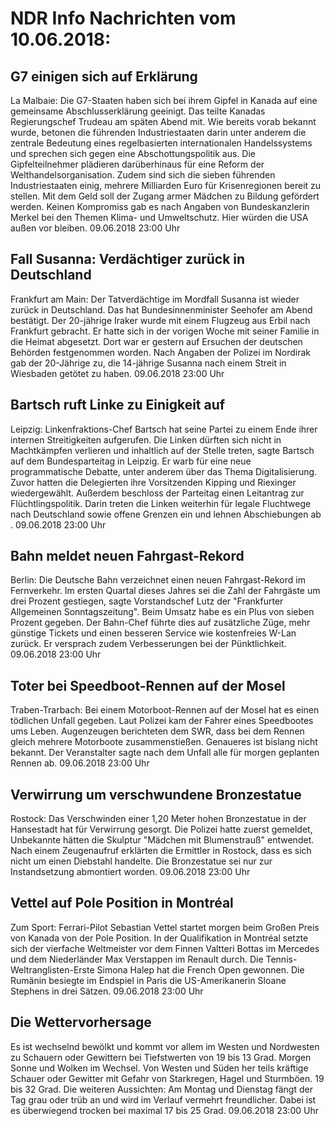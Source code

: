 # NDR Info Nachrichten vom 10.06.2018:


## G7 einigen sich auf Erklärung
La Malbaie: Die G7-Staaten haben sich bei ihrem Gipfel in Kanada auf eine gemeinsame Abschlusserklärung geeinigt. Das teilte Kanadas Regierungschef Trudeau am späten Abend mit. Wie bereits vorab bekannt wurde, betonen die führenden Industriestaaten darin unter anderem die zentrale Bedeutung eines regelbasierten internationalen Handelssystems und sprechen sich gegen eine Abschottungspolitik aus. Die Gipfelteilnehmer plädieren darüberhinaus für eine Reform der Welthandelsorganisation. Zudem sind sich die sieben führenden Industriestaaten einig, mehrere Milliarden Euro für Krisenregionen bereit zu stellen. Mit dem Geld soll der Zugang armer Mädchen zu Bildung gefördert werden. Keinen Kompromiss gab es nach Angaben von Bundeskanzlerin Merkel bei den Themen Klima- und Umweltschutz. Hier würden die USA außen vor bleiben. 09.06.2018 23:00 Uhr 

## Fall Susanna: Verdächtiger zurück in Deutschland
Frankfurt am Main: Der Tatverdächtige im Mordfall Susanna ist wieder zurück in Deutschland. Das hat Bundesinnenminister Seehofer am Abend bestätigt. Der 20-jährige Iraker wurde mit einem Flugzeug aus Erbil nach Frankfurt gebracht. Er hatte sich in der vorigen Woche mit seiner Familie in die Heimat abgesetzt. Dort war er gestern auf Ersuchen der deutschen Behörden festgenommen worden. Nach Angaben der Polizei im Nordirak gab der 20-Jährige zu, die 14-jährige Susanna nach einem Streit in Wiesbaden getötet zu haben. 09.06.2018 23:00 Uhr 

## Bartsch ruft Linke zu Einigkeit auf
Leipzig: Linkenfraktions-Chef Bartsch hat seine Partei zu einem Ende ihrer internen Streitigkeiten aufgerufen. Die Linken dürften sich nicht in Machtkämpfen verlieren und inhaltlich auf der Stelle treten, sagte Bartsch auf dem Bundesparteitag in Leipzig. Er warb für eine neue programmatische Debatte, unter anderem über das Thema Digitalisierung. Zuvor hatten die Delegierten ihre Vorsitzenden Kipping und Riexinger wiedergewählt. Außerdem beschloss der Parteitag einen Leitantrag zur Flüchtlingspolitik. Darin treten die Linken weiterhin für legale Fluchtwege nach Deutschland sowie offene Grenzen ein und lehnen Abschiebungen ab . 09.06.2018 23:00 Uhr 

## Bahn meldet neuen Fahrgast-Rekord
Berlin: Die Deutsche Bahn verzeichnet einen neuen Fahrgast-Rekord im Fernverkehr. Im ersten Quartal dieses Jahres sei die Zahl der Fahrgäste um drei Prozent gestiegen, sagte Vorstandschef Lutz der "Frankfurter Allgemeinen Sonntagszeitung". Beim Umsatz habe es ein Plus von sieben Prozent gegeben. Der Bahn-Chef führte dies auf zusätzliche Züge, mehr günstige Tickets und einen besseren Service wie kostenfreies W-Lan zurück. Er versprach zudem Verbesserungen bei der Pünktlichkeit. 09.06.2018 23:00 Uhr 

## Toter bei Speedboot-Rennen auf der Mosel
Traben-Trarbach: Bei einem Motorboot-Rennen auf der Mosel hat es einen tödlichen Unfall gegeben. Laut Polizei kam der Fahrer eines Speedbootes ums Leben. Augenzeugen berichteten dem SWR, dass bei dem Rennen gleich mehrere Motorboote zusammenstießen. Genaueres ist bislang nicht bekannt. Der Veranstalter sagte nach dem Unfall alle für morgen geplanten Rennen ab. 09.06.2018 23:00 Uhr 

## Verwirrung um verschwundene Bronzestatue
Rostock: Das Verschwinden einer 1,20 Meter hohen Bronzestatue in der Hansestadt hat für Verwirrung gesorgt. Die Polizei hatte zuerst gemeldet, Unbekannte hätten die Skulptur "Mädchen mit Blumenstrauß" entwendet. Nach einem Zeugenaufruf erklärten die Ermittler in Rostock, dass es sich nicht um einen Diebstahl handelte. Die Bronzestatue sei nur zur Instandsetzung abmontiert worden. 09.06.2018 23:00 Uhr 

## Vettel auf Pole Position in Montréal
Zum Sport: 	 Ferrari-Pilot Sebastian Vettel startet morgen beim Großen Preis von Kanada von der Pole Position. In der Qualifikation in Montréal setzte sich der vierfache Weltmeister vor dem Finnen Valtteri Bottas im Mercedes und dem Niederländer Max Verstappen im Renault durch. Die Tennis-Weltranglisten-Erste Simona Halep hat die French Open gewonnen. Die Rumänin besiegte im Endspiel in Paris die US-Amerikanerin Sloane Stephens in drei Sätzen. 09.06.2018 23:00 Uhr 

## Die Wettervorhersage
Es ist wechselnd bewölkt und kommt vor allem im Westen und Nordwesten zu Schauern oder Gewittern bei Tiefstwerten von 19 bis 13 Grad. Morgen Sonne und Wolken im Wechsel. Von Westen und Süden her teils kräftige Schauer oder Gewitter mit Gefahr von Starkregen, Hagel und Sturmböen. 19 bis 32 Grad. Die weiteren Aussichten: Am Montag und Dienstag fängt der Tag grau oder trüb an und wird im Verlauf vermehrt freundlicher. Dabei ist es überwiegend trocken bei maximal 17 bis 25 Grad. 09.06.2018 23:00 Uhr 
